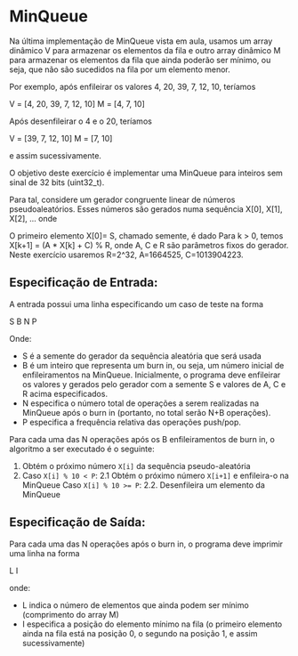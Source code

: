 # MinQueue

Na última implementação de MinQueue vista em aula, usamos um array dinâmico V para armazenar os elementos da fila e outro array dinâmico M para armazenar os elementos da fila que ainda poderão ser mínimo, ou seja, que não são sucedidos na fila por um elemento menor.

Por exemplo, após enfileirar os valores 4, 20, 39, 7, 12, 10, teríamos

V = [4, 20, 39, 7, 12, 10]
M = [4, 7, 10]


Após desenfileirar o 4 e o 20, teríamos

V = [39, 7, 12, 10]
M = [7, 10]


e assim sucessivamente.

O objetivo deste exercício é implementar uma MinQueue para inteiros sem sinal de 32 bits (uint32_t).

Para tal, considere um gerador congruente linear de números pseudoaleatórios. Esses números são gerados numa sequência X[0], X[1], X[2], ... onde

O primeiro elemento X[0]= S, chamado semente, é dado
Para k > 0, temos X[k+1] = (A * X[k] + C) % R, onde A, C e R são parâmetros fixos do gerador.
Neste exercício usaremos R=2^32, A=1664525, C=1013904223.

## Especificação de Entrada:

A entrada possui uma linha especificando um caso de teste na forma

S B N P

Onde:

- S é a semente do gerador da sequência aleatória que será usada
- B é um inteiro que representa um burn in, ou seja, um número inicial de enfileiramentos na MinQueue. Inicialmente, o programa deve enfileirar os valores y gerados pelo gerador com a semente S e valores de A, C e R acima especificados.
- N especifica o número total de operações a serem realizadas na MinQueue após o burn in (portanto, no total serão N+B operações).
- P especifica a frequência relativa das operações push/pop.

Para cada uma das N operações após os B enfileiramentos de burn in, o algoritmo a ser executado é o seguinte:

1. Obtém o próximo número `X[i]` da sequência pseudo-aleatória
2. Caso `X[i] % 10 < P`:
    2.1  Obtém o próximo número `X[i+1]` e enfileira-o na MinQueue
   Caso `X[i] % 10 >= P`:
    2.2. Desenfileira um elemento da MinQueue

## Especificação de Saída:

Para cada uma das N operações após o burn in, o programa deve imprimir uma linha na forma

L I


onde:

- L indica o número de elementos que ainda podem ser mínimo (comprimento do array M)
- I especifica a posição do elemento mínimo na fila (o primeiro elemento ainda na fila está na posição 0, o segundo na posição 1, e assim sucessivamente)
